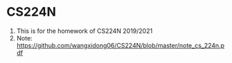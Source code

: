 # CS224N
1. This is for the homework of CS224N 2019/2021
2. Note:  https://github.com/wangxidong06/CS224N/blob/master/note_cs_224n.pdf
